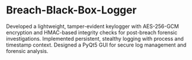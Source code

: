 # Breach-Black-Box-Logger
Developed a lightweight, tamper-evident keylogger with AES-256-GCM encryption and HMAC-based integrity checks for post-breach forensic investigations. Implemented persistent, stealthy logging with process and timestamp context. Designed a PyQt5 GUI for secure log management and forensic analysis.

